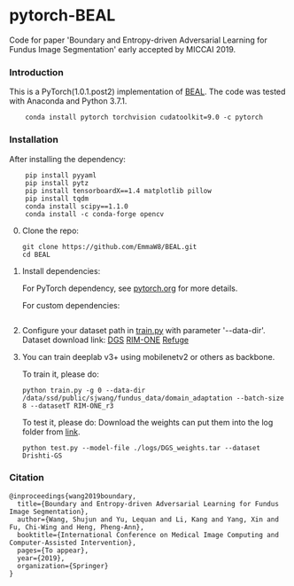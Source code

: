 # pytorch-BEAL

Code for paper 'Boundary and Entropy-driven Adversarial
Learning for Fundus Image Segmentation' early accepted by MICCAI 2019.

### Introduction
This is a PyTorch(1.0.1.post2) implementation of [BEAL](https://github.com/EmmaW8/BEAL). 
The code was tested with Anaconda and Python 3.7.1.
```Shell
    conda install pytorch torchvision cudatoolkit=9.0 -c pytorch
```

### Installation

After installing the dependency:    
``` Shell
    pip install pyyaml
    pip install pytz
    pip install tensorboardX==1.4 matplotlib pillow 
    pip install tqdm
    conda install scipy==1.1.0
    conda install -c conda-forge opencv
```

0. Clone the repo:
    ```Shell
    git clone https://github.com/EmmaW8/BEAL.git
    cd BEAL
    ```

1. Install dependencies:

    For PyTorch dependency, see [pytorch.org](https://pytorch.org/) for more details.

    For custom dependencies:
    ```Shell
    
    ```

2. Configure your dataset path in [train.py](https://github.com/EmmaW8/BEAL/blob/master/train.py) with parameter '--data-dir'.
    Dataset download link: 
        [DGS](http://cvit.iiit.ac.in/projects/mip/drishti-gs/mip-dataset2/enter.php)
        [RIM-ONE](http://medimrg.webs.ull.es/research/downloads/)
        [Refuge](https://refuge.grand-challenge.org)
3. You can train deeplab v3+ using mobilenetv2 or others as backbone.

    To train it, please do:
    ```Shell
    python train.py -g 0 --data-dir /data/ssd/public/sjwang/fundus_data/domain_adaptation --batch-size 8 --datasetT RIM-ONE_r3
    ```
    To test it, please do:
    Download the weights can put them into the log folder from [link](https://drive.google.com/open?id=1ZPLX937VT31KOZLtIOZjc2IBpnZIYawU).
    ```Shell
    python test.py --model-file ./logs/DGS_weights.tar --dataset Drishti-GS
    ```


### Citation
``` 
@inproceedings{wang2019boundary,
  title={Boundary and Entropy-driven Adversarial Learning for Fundus Image Segmentation},
  author={Wang, Shujun and Yu, Lequan and Li, Kang and Yang, Xin and Fu, Chi-Wing and Heng, Pheng-Ann},
  booktitle={International Conference on Medical Image Computing and Computer-Assisted Intervention},
  pages={To appear},
  year={2019},
  organization={Springer}
}
``` 

